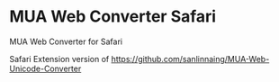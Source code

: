 # MUA Web Converter Safari

MUA Web Converter for Safari

Safari Extension version of https://github.com/sanlinnaing/MUA-Web-Unicode-Converter
